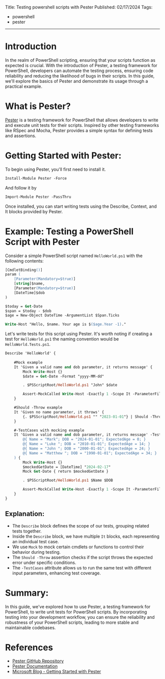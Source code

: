 Title: Testing powershell scripts with Pester
Published: 02/17/2024
Tags: 
- powershell
- pester

---

# Introduction

In the realm of PowerShell scripting, ensuring that your scripts function as expected is crucial. With the introduction of Pester, a testing framework for PowerShell, developers can automate the testing process, ensuring code reliability and reducing the likelihood of bugs in their scripts. In this guide, we'll explore the basics of Pester and demonstrate its usage through a practical example.

# What is Pester?

[Pester](https://pester.dev/) is a testing framework for PowerShell that allows developers to write and execute unit tests for their scripts. Inspired by other testing frameworks like RSpec and Mocha, Pester provides a simple syntax for defining tests and assertions.

# Getting Started with Pester:

To begin using Pester, you'll first need to install it. 

```ps
Install-Module Pester -Force
```
And follow it by
```ps
Import-Module Pester -PassThru
```

Once installed, you can start writing tests using the Describe, Context, and It blocks provided by Pester.

# Example: Testing a PowerShell Script with Pester

Consider a simple PowerShell script named `HelloWorld.ps1` with the following contents:

```ps
[CmdletBinding()]
param (
    [Parameter(Mandatory=$true)]
    [string]$name, 
    [Parameter(Mandatory=$true)]
    [DateTime]$dob
)

$today = Get-Date
$span = $today - $dob
$age = New-Object DateTime -ArgumentList $Span.Ticks

Write-Host "Hello, $name. Your age is $($age.Year -1)."
```

Let's write tests for this script using Pester. It's worth noting if creating a test for `HelloWorld.ps1` the naming convention would be `HelloWorld.Tests.ps1`.

```ps
Describe 'HelloWorld' {
    
    #Mock example
    It 'Given a valid name and dob parameter, it returns message' {
        Mock Write-Host {}
        $date = Get-Date -Format "yyyy-MM-dd"

        . $PSScriptRoot/HelloWorld.ps1 "John" $date

        Assert-MockCalled Write-Host -Exactly 1 -Scope It -ParameterFilter { $Object -eq "Hello, John. Your age is 0." }
    }

    #Should -Throw example
    It 'Given no name parameter, it throws' {
        {. $PSScriptRoot/HelloWorld.ps1 "" "2023-01-01"} | Should -Throw "Cannot bind argument to parameter 'name' because it is an empty string."
    }

    #-TestCases with mocking example
    It 'Given a valid name and dob parameter, it returns message' -TestCases @(
        @{ Name = "Mark"; DOB = "2024-01-01"; ExpectedAge = 0; }
        @{ Name = "Luke "; DOB = "2010-01-01"; ExpectedAge = 14; }
        @{ Name = "John "; DOB = "2000-01-01"; ExpectedAge = 24; }
        @{ Name = "Matthew "; DOB = "1990-01-01"; ExpectedAge = 34; }
    ) {
        Mock Write-Host {}
        $mockedGetDate = [DateTime] "2024-02-17"
        Mock Get-Date { return $mockedGetDate }

        . $PSScriptRoot/HelloWorld.ps1 $Name $DOB

        Assert-MockCalled Write-Host -Exactly 1 -Scope It -ParameterFilter { $Object -eq "Hello, $Name. Your age is $ExpectedAge." }
    }
}
```

## Explanation:

- The `Describe` block defines the scope of our tests, grouping related tests together.
- Inside the `Describe` block, we have multiple `It` blocks, each representing an individual test case.
- We use `Mock` to mock certain cmdlets or functions to control their behavior during testing.
- The `Should -Throw` assertion checks if the script throws the expected error under specific conditions.
- The `-TestCases` attribute allows us to run the same test with different input parameters, enhancing test coverage.

# Summary:
In this guide, we've explored how to use Pester, a testing framework for PowerShell, to write unit tests for PowerShell scripts. By incorporating testing into your development workflow, you can ensure the reliability and robustness of your PowerShell scripts, leading to more stable and maintainable codebases.

# References

- [Pester GitHub Repository](https://github.com/pester/Pester)
- [Pester Documentation](https://pester.dev/)
- [Microsoft Blog - Getting Started with Pester](https://devblogs.microsoft.com/scripting/getting-started-with-pester/)